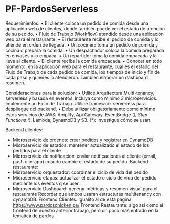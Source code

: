 # PF-PardosServerless

Requerimientos:
• El cliente coloca un pedido de comida desde una aplicación web de clientes, donde también puede ver el estado de atención de su pedido.
• Flujo de Trabajo (Workflow) atendido desde una aplicación web para el restaurante:
  • El restaurante recibe el pedido de comida y lo atiende en orden de llegada.
  • Un cocinero toma un pedido de comida y cocina o prepara la comida.
  • Un despachador coloca la comida preparada en envases y lo empaca.
  • Un repartidor toma la comida empacada y la lleva al cliente. • El cliente recibe la comida empacada.
• Conocer en todo momento, en la aplicación web para el restaurante, cual es el estado del Flujo de Trabajo de cada pedido de comida, los tiempos de inicio y fin de cada paso y quienes lo atendieron. También elaborar un dashboard resumen. 

Consideraciones para la solución:
  • Utilice Arquitectura Multi-tenancy, serverless y basada en eventos. Incluya como mínimo 3 microservicios. Implemente un Flujo de Trabajo. Utilice framework serverless para despliegue del backend.
  • Debe utilizar obligatoriamente como mínimo estos servicios de AWS: Amplify, Api Gateway, EventBridge (*), Step Functions (*), Lambda, DynamoDB y S3. (*): Investigue cómo se usan.

Backend clientes: 
  - Microservicio de ordenes: crear pedidos y registrar en DynamoDB
  - Microservicio de estados: mantener actualizado el estado de los pedidos para el cliente
  - Microservicio de notificacion: enviar notificaciones al cliente (email, push o in-app) cuando cambie el estado de su pedido.
Backend restaurante:
  - Microservicio orquestador: coordinar el ciclo de vida del pedido
  - Microservicio etapas: actualizar el estado o ciclo de vida del pedido mediante los eventos q se usen
  - Microservicio Dashboard: generar métricas y resumen visual para el restaurante Recordar que ambos usaran estructuras multitenancy con dynamoDB.
Frontend Clientes: Igualito al de esta pagina https://www.pardoschicken.pe/
Frontend Restaurante: algo asi como el frontend de nuestro anterior trabajo, pero un poco mas entrado en la tematica de pardos
